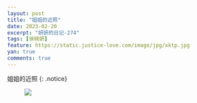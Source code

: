 ```yaml
---
layout: post
title: "姐姐的近照"
date: 2023-02-20
excerpt: "妍妍的日记-274"
tags: [徐晓妍]
feature: https://static.justice-love.com/image/jpg/xktp.jpg
yan: true
comments: true
---
```

姐姐的近照
{: .notice}
<figure>
    <img src="{{ site.staticUrl }}/yanyan/image/jiejiebuxingjiewan.JPG" />
</figure>
